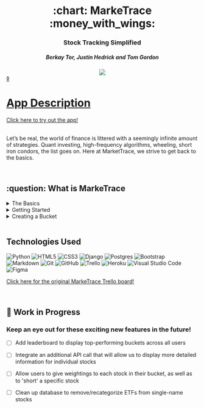 <div align='center'>

   <h1>:chart: MarkeTrace :money_with_wings:</h1>
   <h3>Stock Tracking Simplified</h3>
   <h5>Berkay Tor, Justin Hedrick and Tom Gordon</h5>
   <a href='https://github.com/flyingisfreedom5/marketrace' target='_blank'>
      <img src='https://img.shields.io/badge/-Portfolio:_user.github.io-darkgreen?style=flat&logo=medium'/>
   
</div>◊

<h1>App Description</h1>
<a href='http://marketrace.herokuapp.com/' target='_blank'>Click here to try out the app!</a>
<br>
<br>
<p>Let’s be real, the world of finance is littered with a seemingly infinite amount of strategies. Quant investing, high-frequency algorithms, wheeling, short iron condors, the list goes on. Here at MarketTrace, we strive to get back to the basics.
</p>
<br>



<h2> :question: What is MarkeTrace </h2>
<details>
<summary> The Basics</summary>

| About MarkeTrace |  |
|------------ | ------------|
| <h4 align='left'>MarkeTrace provides a simple platform for novice investors to track their favorite stocks and to asses how unique buckets of stocks perform over time.</h4> | <img src='public/images/Keppa_1.png' width='1100'> |
</details>


<details>
<summary> Getting Started </summary>
|  Keeping it Simple  |
|------------ | ------------|
| <h4 align='left'>MarkeTrace allows users to create an account with their own unique username and password, so they can feel safe their data is secure.</h4> | <img src='public/images/Keppa_1.png' width='1100'> |
| <h4 align='left'>Our straightforward interface allows users to immediately start browsing stocks and creating their own unique buckets.</h4> | <img src='public/images/Keppa_2.png' width='1100'> |
</details>

<details>
<summary> Creating a Bucket</summary>
| Pick Your Favorite Stocks |  |
|------------ | ------------|
| <h4 align='left'>Users are able to track inidividual stocks in their own unique buckets. A bucket could have a particular sector theme, securities you like in a given week, or maybe just any company whose name starts with 'A'!</h4> | <img src='public/images/Keppa_1.png' width='1100'> |
| <h4 align='left'>Once a stock is added to a bucket, you can track its return over time relative to the day it was initially added. You can also view the overall return of each of the buckets you can create - bragging rights for the best returns!</h4> | <img src='public/images/Keppa_2.png' width='1100'> |
</details>





<br>

## Technologies Used

![Python](https://img.shields.io/badge/python-3670A0?style=for-the-badge&logo=python&logoColor=ffdd54)
![HTML5](https://img.shields.io/badge/html5-%23E34F26.svg?style=for-the-badge&logo=html5&logoColor=white)
![CSS3](https://img.shields.io/badge/css3-%231572B6.svg?style=for-the-badge&logo=css3&logoColor=white)
![Django](https://img.shields.io/badge/django-%23092E20.svg?style=for-the-badge&logo=django&logoColor=white)
![Postgres](https://img.shields.io/badge/postgres-%23316192.svg?style=for-the-badge&logo=postgresql&logoColor=white)
![Bootstrap](https://img.shields.io/badge/Bootstrap-563D7C?style=for-the-badge&logo=bootstrap&logoColor=white)
![Markdown](https://img.shields.io/badge/markdown-%23000000.svg?style=for-the-badge&logo=markdown&logoColor=white)
![Git](https://img.shields.io/badge/git-%23F05033.svg?style=for-the-badge&logo=git&logoColor=white)
![GitHub](https://img.shields.io/badge/github-%23121011.svg?style=for-the-badge&logo=github&logoColor=white)
![Trello](https://img.shields.io/badge/Trello-%23026AA7.svg?style=for-the-badge&logo=Trello&logoColor=white) 
![Heroku](https://img.shields.io/badge/heroku-%23430098.svg?style=for-the-badge&logo=heroku&logoColor=white)
![Visual Studio Code](https://img.shields.io/badge/Visual%20Studio%20Code-0078d7.svg?style=for-the-badge&logo=visual-studio-code&logoColor=white)
![Figma](https://img.shields.io/badge/figma-%23F24E1E.svg?style=for-the-badge&logo=figma&logoColor=white)



<a href='https://trello.com/b/wlfQMq8B/project-3-nameless' target='_blank'>Click here for the original MarkeTrace Trello board!</a>

<br>

## :hammer: Work in Progress  

### Keep an eye out for these exciting new features in the future!

- [ ] Add leaderboard to display top-performing buckets across all users   

- [ ] Integrate an additional API call that will allow us to display more detailed information for individual stocks

- [ ] Allow users to give weightings to each stock in their bucket, as well as to 'short' a specific stock

- [ ] Clean up database to remove/recategorize ETFs from single-name stocks
